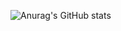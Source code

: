 ![Anurag's GitHub stats](https://github-readme-stats.vercel.app/api?username=OkeLDF&show_icons=true)

